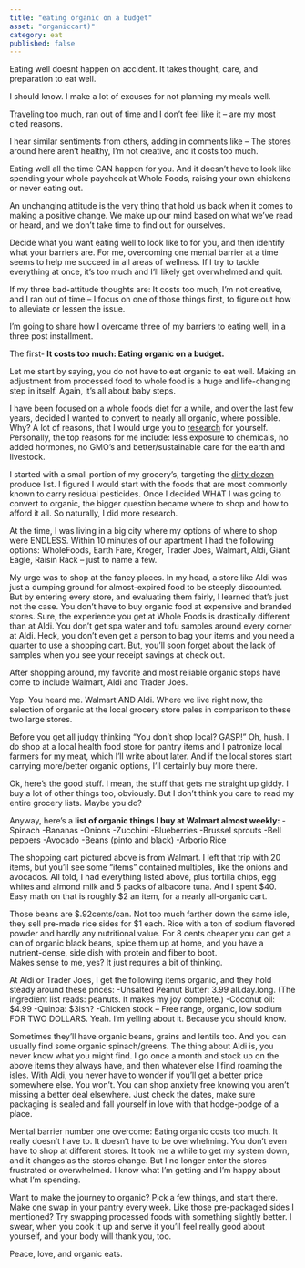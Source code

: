 ```yaml
---
title: "eating organic on a budget"
asset: "organiccart)" 
category: eat
published: false
---
```


Eating well doesnt happen on accident. It takes thought, care, and preparation to eat well.

I should know. I make a lot of excuses for not planning my meals well.

Traveling too much, ran out of time and I don’t feel like it – are my most cited reasons.

I hear similar sentiments from others, adding in comments like – The stores around here aren’t healthy, I’m not creative, and it costs too much.

Eating well all the time CAN happen for you. And it doesn’t have to look like spending your whole paycheck at Whole Foods, raising your own chickens or never eating out.

An unchanging attitude is the very thing that hold us back when it comes to making a positive change. We make up our mind based on what we’ve read or heard, and we don’t take time to find out for ourselves.

Decide what you want eating well to look like to for you, and then identify what your barriers are. For me, overcoming one mental barrier at a time seems to help me succeed in all areas of wellness. If I try to tackle everything at once, it’s too much and I’ll likely get overwhelmed and quit.

If my three bad-attitude thoughts are: It costs too much, I’m not creative, and I ran out of time – I focus on one of those things first, to figure out how to alleviate or lessen the issue. 

I’m going to share how I overcame three of my barriers to eating well, in a three post installment. 

The first- **It costs too much: Eating organic on a budget.**

Let me start by saying, you do not have to eat organic to eat well. Making an adjustment from processed food to whole food is a huge and life-changing step in itself. Again, it’s all about baby steps.

I have been focused on a whole foods diet for a while, and over the last few years, decided I wanted to convert to nearly all organic, where possible. Why? A lot of reasons, that I would urge you to [research]( http://www.mayoclinic.org/healthy-lifestyle/nutrition-and-healthy-eating/in-depth/organic-food/art-20043880?pg=1) for yourself. Personally, the top reasons for me include: less exposure to chemicals, no added hormones, no GMO’s and better/sustainable care for the earth and livestock.

I started with a small portion of my grocery’s, targeting the [dirty dozen](https://www.ewg.org/foodnews/list.php) produce list. I figured I would start with the foods that are most commonly known to carry residual pesticides.
Once I decided WHAT I was going to convert to organic, the bigger question became where to shop and how to afford it all. So naturally, I did more research.

At the time, I was living in a big city where my options of where to shop were ENDLESS. Within 10 minutes of our apartment I had the following options: WholeFoods, Earth Fare, Kroger, Trader Joes, Walmart, Aldi, Giant Eagle, Raisin Rack – just to name a few.

My urge was to shop at the fancy places. In my head, a store like Aldi was just a dumping ground for almost-expired food to be steeply discounted. But by entering every store, and evaluating them fairly, I learned that’s just not the case. 
You don’t have to buy organic food at expensive and branded stores. Sure, the experience you get at Whole Foods is drastically different than at Aldi. You don’t get spa water and tofu samples around every corner at Aldi. Heck, you don’t even get a person to bag your items and you need a quarter to use a shopping cart. But, you’ll soon forget about the lack of samples when you see your receipt savings at check out.

After shopping around, my favorite and most reliable organic stops have come to include Walmart, Aldi and Trader Joes. 

Yep. You heard me. Walmart AND Aldi. Where we live right now, the selection of organic at the local grocery store pales in comparison to these two large stores. 

Before you get all judgy thinking “You don’t shop local? GASP!” Oh, hush. I do shop at a local health food store for pantry items and I patronize local farmers for my meat, which I’ll write about later. And if the local stores start carrying more/better organic options, I’ll certainly buy more there.

Ok, here’s the good stuff. I mean, the stuff that gets me straight up giddy. I buy a lot of other things too, obviously. But I don’t think you care to read my entire grocery lists. Maybe you do? 

Anyway, here’s a **list of organic things I buy at Walmart almost weekly:**
-Spinach
-Bananas
-Onions
-Zucchini
-Blueberries
-Brussel sprouts
-Bell peppers
-Avocado
-Beans (pinto and black)
-Arborio Rice

The shopping cart pictured above is from Walmart. I left that trip with 20 items, but you’ll see some “items” contained multiples, like the onions and avocados. All told, I had everything listed above, plus tortilla chips, egg whites and almond milk and 5 packs of albacore tuna. And I spent $40. 
Easy math on that is roughly $2 an item, for a nearly all-organic cart. 

Those beans are $.92cents/can. Not too much farther down the same isle, they sell pre-made rice sides for $1 each. Rice with a ton of sodium flavored powder and hardly any nutritional value. For 8 cents cheaper you can get a can of organic black beans, spice them up at home, and you have a nutrient-dense, side dish with protein and fiber to boot.  
Makes sense to me, yes? It just requires a bit of thinking. 

At Aldi or Trader Joes, I get the following items organic, and they hold steady around these prices:
-Unsalted Peanut Butter: 3.99 all.day.long. (The ingredient list reads: peanuts. It makes my joy complete.)
-Coconut oil: $4.99
-Quinoa: $3ish?
-Chicken stock – Free range, organic, low sodium FOR TWO DOLLARS. Yeah. I’m yelling about it. Because you should know.

Sometimes they’ll have organic beans, grains and lentils too. And you can usually find some organic spinach/greens. The thing about Aldi is, you never know what you might find. 
I go once a month and stock up on the above items they always have, and then whatever else I find roaming the isles. With Aldi, you never have to wonder if you’ll get a better price somewhere else. You won’t. You can shop anxiety free knowing you aren’t missing a better deal elsewhere.
Just check the dates, make sure packaging is sealed and fall yourself in love with that hodge-podge of a place. 

Mental barrier number one overcome: Eating organic costs too much. It really doesn’t have to. It doesn’t have to be overwhelming. You don’t even have to shop at different stores.  It took me a while to get my system down, and it changes as the stores change. But I no longer enter the stores frustrated or overwhelmed. I know what I’m getting and I’m happy about what I’m spending.

Want to make the journey to organic? Pick a few things, and start there. Make one swap in your pantry every week. Like those pre-packaged sides I mentioned? Try swapping processed foods with something slightly better. I swear, when you cook it up and serve it you’ll feel really good about yourself, and your body will thank you, too. 

Peace, love, and organic eats.






